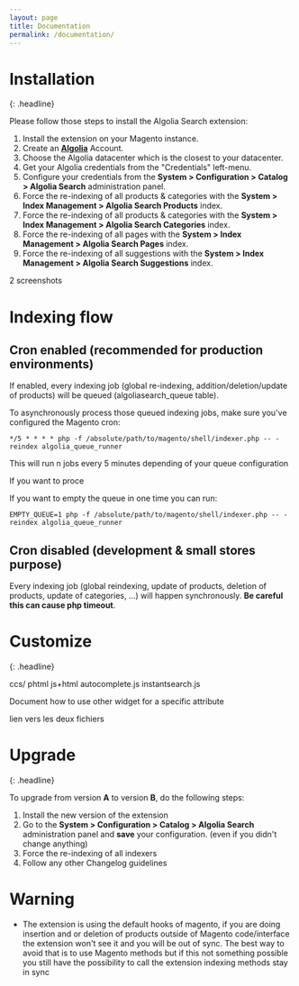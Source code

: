 ```yaml
---
layout: page
title: Documentation
permalink: /documentation/
---
```


# Installation
{: .headline}

Please follow those steps to install the Algolia Search extension:

 1. Install the extension on your Magento instance.
 1. Create an **[Algolia](https://www.algolia.com)** Account.
 1. Choose the Algolia datacenter which is the closest to your datacenter.
 1. Get your Algolia credentials from the "Credentials" left-menu.
 1. Configure your credentials from the **System > Configuration > Catalog > Algolia Search** administration panel.
 1. Force the re-indexing of all products & categories with the **System > Index Management > Algolia Search Products** index.
 1. Force the re-indexing of all products & categories with the **System > Index Management > Algolia Search Categories** index.
 1. Force the re-indexing of all pages with the **System > Index Management > Algolia Search Pages** index.
 1. Force the re-indexing of all suggestions with the **System > Index Management > Algolia Search Suggestions** index.

2 screenshots

<div class="spacer100"></div>

# Indexing flow

## Cron enabled (recommended for production environments)

If enabled, every indexing job (global re-indexing, addition/deletion/update of products) will be queued (algoliasearch_queue table).

To asynchronously process those queued indexing jobs, make sure you've configured the Magento cron:

```
*/5 * * * * php -f /absolute/path/to/magento/shell/indexer.php -- -reindex algolia_queue_runner
```

This will run n jobs every 5 minutes depending of your queue configuration

If you want to proce

If you want to empty the queue in one time you can run:

```
EMPTY_QUEUE=1 php -f /absolute/path/to/magento/shell/indexer.php -- -reindex algolia_queue_runner
```

## Cron disabled (development & small stores purpose)

Every indexing job (global reindexing, update of products, deletion of products, update of categories, ...) will happen synchronously. **Be careful this can cause php timeout**.

# Customize
{: .headline}

ccs/
phtml js+html
autocomplete.js
instantsearch.js

Document how to use other widget for a specific attribute

lien vers les deux fichiers

<div class="spacer100"></div>

# Upgrade
{: .headline}

To upgrade from version **A** to version **B**, do the following steps:

 1. Install the new version of the extension
 1. Go to the **System > Configuration > Catalog > Algolia Search** administration panel and **save** your configuration. (even if you didn't change anything)
 1. Force the re-indexing of all indexers
 1. Follow any other Changelog guidelines
 
 
# Warning 

 - The extension is using the default hooks of magento, if you are doing insertion and or deletion of products outside of Magento code/interface the extension won't see it and you will be out of sync. The best way to avoid that is to use Magento methods but if this not something possible you still have the possibility to call the extension indexing methods stay in sync
 